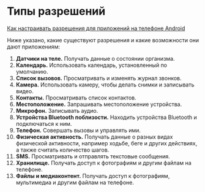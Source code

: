 # Типы разрешений
[Как настраивать разрешения для приложений на телефоне Android](https://support.google.com/android/answer/9431959?hl=ru)

Ниже указано, какие существуют разрешения и какие возможности они дают приложениям:

1. **Датчики на теле.** Получать данные о состоянии организма.
2. **Календарь.** Использовать календарь, установленный по умолчанию.
3. **Список вызовов.** Просматривать и изменять журнал звонков.
4. **Камера.** Использовать камеру, чтобы делать снимки и записывать видео.
5. **Контакты.** Просматривать список контактов.
6. **Местоположение.** Запрашивать местоположение устройства.
7. **Микрофон.** Записывать аудио.
8. **Устройства Bluetooth поблизости.** Находить устройства Bluetooth и подключаться к ним.
9. **Телефон.** Совершать вызовы и управлять ими.
10. **Физическая активность.** Получать данные о разных видах физической активности, например ходьбе, беге и других действиях, а также считать количество шагов.
11. **SMS.** Просматривать и отправлять текстовые сообщения.
12. **Хранилище.** Получать доступ к фотографиям и другим файлам на телефоне.
13. **Файлы и медиаконтент.** Получать доступ к фотографиям, мультимедиа и другим файлам на телефоне.
